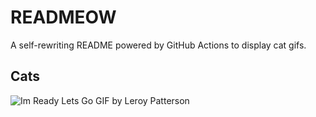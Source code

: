 # READMEOW

A self-rewriting README powered by GitHub Actions to display cat gifs.

## Cats

![Im Ready Lets Go GIF by Leroy Patterson](https://media4.giphy.com/media/CjmvTCZf2U3p09Cn0h/200.gif?cid=9acd02da0flzgdyvhk4youta7etuxlqcps1rsv669r33hwr8&ep=v1_gifs_search&rid=200.gif&ct=g)
